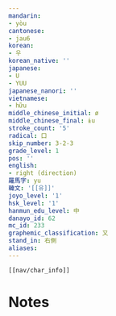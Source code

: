 ```yaml
---
mandarin:
- yòu
cantonese:
- jau6
korean:
- 우
korean_native: ''
japanese:
- U
- YUU
japanese_nanori: ''
vietnamese:
- hữu
middle_chinese_initial: ø
middle_chinese_final: ɨu
stroke_count: '5'
radical: 口
skip_number: 3-2-3
grade_level: 1
pos: ''
english:
- right (direction)
羅馬字: yu
韓文: '[[유]]'
joyo_level: '1'
hsk_level: '1'
hanmun_edu_level: 中
danayo_id: 62
mc_id: 233
graphemic_classification: 又
stand_in: 右側
aliases:
---
```

```meta-bind-embed
[[nav/char_info]]
```

# Notes
